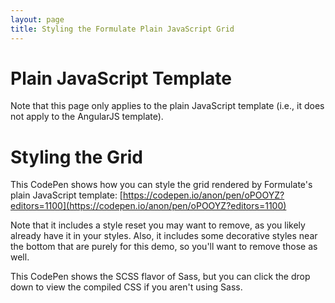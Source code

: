 ```yaml
---
layout: page
title: Styling the Formulate Plain JavaScript Grid
---
```


# Plain JavaScript Template

Note that this page only applies to the plain JavaScript template (i.e., it does not apply to the AngularJS template).

# Styling the Grid

This CodePen shows how you can style the grid rendered by Formulate's plain JavaScript template: [https://codepen.io/anon/pen/oPOOYZ?editors=1100](https://codepen.io/anon/pen/oPOOYZ?editors=1100)

Note that it includes a style reset you may want to remove, as you likely already have it in your styles.
Also, it includes some decorative styles near the bottom that are purely for this demo, so you'll want to remove those as well.

This CodePen shows the SCSS flavor of Sass, but you can click the drop down to view the compiled CSS if you aren't using Sass.